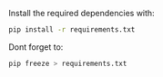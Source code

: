 Install the required dependencies with:

```bash
pip install -r requirements.txt
```

Dont forget to:

```bash
pip freeze > requirements.txt
```